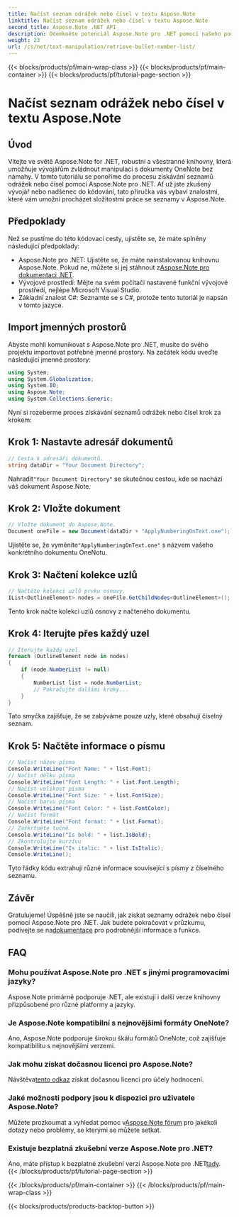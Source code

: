 ```yaml
---
title: Načíst seznam odrážek nebo čísel v textu Aspose.Note
linktitle: Načíst seznam odrážek nebo čísel v textu Aspose.Note
second_title: Aspose.Note .NET API
description: Odemkněte potenciál Aspose.Note pro .NET pomocí našeho podrobného průvodce pro získávání seznamů odrážek nebo čísel. Zvyšte své dovednosti v manipulaci s dokumenty ve OneNotu!
weight: 23
url: /cs/net/text-manipulation/retrieve-bullet-number-list/
---
```


{{< blocks/products/pf/main-wrap-class >}}
{{< blocks/products/pf/main-container >}}
{{< blocks/products/pf/tutorial-page-section >}}

# Načíst seznam odrážek nebo čísel v textu Aspose.Note

## Úvod
Vítejte ve světě Aspose.Note for .NET, robustní a všestranné knihovny, která umožňuje vývojářům zvládnout manipulaci s dokumenty OneNote bez námahy. V tomto tutoriálu se ponoříme do procesu získávání seznamů odrážek nebo čísel pomocí Aspose.Note pro .NET. Ať už jste zkušený vývojář nebo nadšenec do kódování, tato příručka vás vybaví znalostmi, které vám umožní procházet složitostmi práce se seznamy v Aspose.Note.
## Předpoklady
Než se pustíme do této kódovací cesty, ujistěte se, že máte splněny následující předpoklady:
-  Aspose.Note pro .NET: Ujistěte se, že máte nainstalovanou knihovnu Aspose.Note. Pokud ne, můžete si jej stáhnout z[Aspose.Note pro dokumentaci .NET](https://reference.aspose.com/note/net/).
- Vývojové prostředí: Mějte na svém počítači nastavené funkční vývojové prostředí, nejlépe Microsoft Visual Studio.
- Základní znalost C#: Seznamte se s C#, protože tento tutoriál je napsán v tomto jazyce.
## Import jmenných prostorů
Abyste mohli komunikovat s Aspose.Note pro .NET, musíte do svého projektu importovat potřebné jmenné prostory. Na začátek kódu uveďte následující jmenné prostory:
```csharp
using System;
using System.Globalization;
using System.IO;
using Aspose.Note;
using System.Collections.Generic;
```
Nyní si rozeberme proces získávání seznamů odrážek nebo čísel krok za krokem:
## Krok 1: Nastavte adresář dokumentů
```csharp
// Cesta k adresáři dokumentů.
string dataDir = "Your Document Directory";
```
 Nahradit`"Your Document Directory"` se skutečnou cestou, kde se nachází váš dokument Aspose.Note.
## Krok 2: Vložte dokument
```csharp
// Vložte dokument do Aspose.Note.
Document oneFile = new Document(dataDir + "ApplyNumberingOnText.one");
```
 Ujistěte se, že vyměníte`"ApplyNumberingOnText.one"` s názvem vašeho konkrétního dokumentu OneNotu.
## Krok 3: Načtení kolekce uzlů
```csharp
// Načtěte kolekci uzlů prvku osnovy.
IList<OutlineElement> nodes = oneFile.GetChildNodes<OutlineElement>();
```
Tento krok načte kolekci uzlů osnovy z načteného dokumentu.
## Krok 4: Iterujte přes každý uzel
```csharp
// Iterujte každý uzel.
foreach (OutlineElement node in nodes)
{
    if (node.NumberList != null)
    {
        NumberList list = node.NumberList;
        // Pokračujte dalšími kroky...
    }
}
```
Tato smyčka zajišťuje, že se zabýváme pouze uzly, které obsahují číselný seznam.
## Krok 5: Načtěte informace o písmu
```csharp
// Načíst název písma
Console.WriteLine("Font Name: " + list.Font);
// Načíst délku písma
Console.WriteLine("Font Length: " + list.Font.Length);
// Načíst velikost písma
Console.WriteLine("Font Size: " + list.FontSize);
// Načíst barvu písma
Console.WriteLine("Font Color: " + list.FontColor);
// Načíst formát
Console.WriteLine("Font format: " + list.Format);
// Zaškrtněte tučně
Console.WriteLine("Is bold: " + list.IsBold);
// Zkontrolujte kurzívu
Console.WriteLine("Is italic: " + list.IsItalic);
Console.WriteLine();
```
Tyto řádky kódu extrahují různé informace související s písmy z číselného seznamu.
## Závěr
 Gratulujeme! Úspěšně jste se naučili, jak získat seznamy odrážek nebo čísel pomocí Aspose.Note pro .NET. Jak budete pokračovat v průzkumu, podívejte se na[dokumentace](https://reference.aspose.com/note/net/) pro podrobnější informace a funkce.
## FAQ
### Mohu používat Aspose.Note pro .NET s jinými programovacími jazyky?
Aspose.Note primárně podporuje .NET, ale existují i další verze knihovny přizpůsobené pro různé platformy a jazyky.
### Je Aspose.Note kompatibilní s nejnovějšími formáty OneNote?
Ano, Aspose.Note podporuje širokou škálu formátů OneNote, což zajišťuje kompatibilitu s nejnovějšími verzemi.
### Jak mohu získat dočasnou licenci pro Aspose.Note?
 Návštěva[tento odkaz](https://purchase.aspose.com/temporary-license/) získat dočasnou licenci pro účely hodnocení.
### Jaké možnosti podpory jsou k dispozici pro uživatele Aspose.Note?
Můžete prozkoumat a vyhledat pomoc v[Aspose.Note fórum](https://forum.aspose.com/c/note/28) pro jakékoli dotazy nebo problémy, se kterými se můžete setkat.
### Existuje bezplatná zkušební verze Aspose.Note pro .NET?
 Ano, máte přístup k bezplatné zkušební verzi Aspose.Note pro .NET[tady](https://releases.aspose.com/).
{{< /blocks/products/pf/tutorial-page-section >}}

{{< /blocks/products/pf/main-container >}}
{{< /blocks/products/pf/main-wrap-class >}}

{{< blocks/products/products-backtop-button >}}
